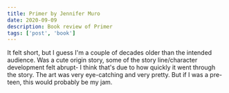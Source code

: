 ```yaml
---
title: Primer by Jennifer Muro
date: 2020-09-09
description: Book review of Primer
tags: ['post', 'book']
---
```

It felt short, but I guess I'm a couple of decades older than the intended audience. Was a cute origin story, 
some of the story line/character development felt abrupt- I think that's due to how quickly it went through the story. 
The art was very eye-catching and very pretty. But if I was a pre-teen, this would probably be my jam. 
